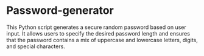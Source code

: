 # Password-generator
This Python script generates a secure random password based on user input. It allows users to specify the desired password length and ensures that the password contains a mix of uppercase and lowercase letters, digits, and special characters.
